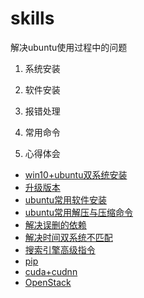 # skills
解决ubuntu使用过程中的问题

1. 系统安装

2. 软件安装

3. 报错处理

4. 常用命令

5. 心得体会



+ [win10+ubuntu双系统安装](win10+ubuntu双系统安装.md)
+ [升级版本](升级版本.md)
+ [ubuntu常用软件安装](ubuntu常用软件安装.md)
+ [ubuntu常用解压与压缩命令](Ubuntu常用解压与压缩命令.md)
+ [解决误删的依赖](解决误删的依赖.md)
+ [解决时间双系统不匹配](解决时间双系统不匹配.md)
+ [搜索引擎高级指令](搜索引擎高级指令.md)
+ [pip](pip.md)
+ [cuda+cudnn](cuda+cudnn.md)
+ [OpenStack](openstack.md)
